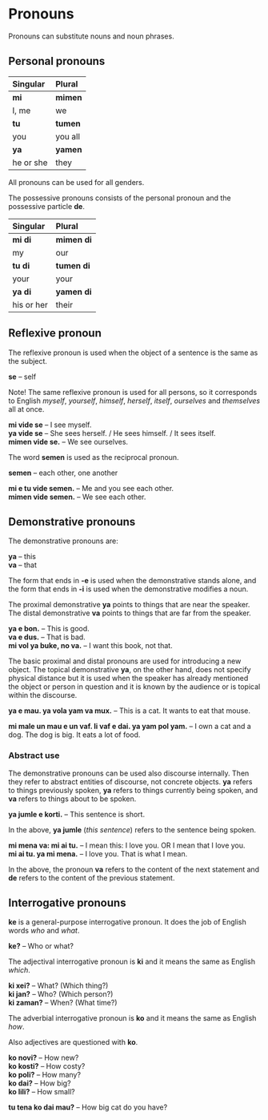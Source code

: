 # Pronouns

Pronouns can substitute nouns and noun phrases.

## Personal pronouns

| Singular    | Plural       |
|:------------|:-------------|
| **mi**      | **mimen**    |
| I, me       | we           |
| **tu**      | **tumen**    |
| you         | you all      |
| **ya**      | **yamen**    |
| he or she   | they         |

All pronouns can be used for all genders.

The possessive pronouns consists of the personal pronoun and the possessive particle **de**.

| Singular    | Plural       |
|:------------|:-------------|
| **mi di**   | **mimen di** |
| my          | our          |
| **tu di**   | **tumen di** |
| your        | your         |
| **ya di**   | **yamen di** |
| his or her  | their        |


## Reflexive pronoun

The reflexive pronoun is used when the object of a sentence is the same as the subject.

**se**
– self

Note! The same reflexive pronoun is used for all persons,
so it corresponds to English _myself_, _yourself_, _himself_, _herself_, _itself_, _ourselves_ and _themselves_ all at once.

**mi vide se**
– I see myself.  
**ya vide se**
– She sees herself. / He sees himself. / It sees itself.  
**mimen vide se.**
– We see ourselves.

The word **semen** is used as the reciprocal pronoun.

**semen**
– each other, one another

**mi e tu vide semen.**
– Me and you see each other.  
**mimen vide semen.**
– We see each other.


## Demonstrative pronouns

The demonstrative pronouns are:

**ya**
– this  
**va**
– that  

The form that ends in **-e** is used when the demonstrative stands alone,
and the form that ends in **-i** is used when the demonstrative modifies a noun.

The proximal demonstrative **ya** points to things that are near the speaker.
The distal demonstrative **va** points to things that are far from the speaker.

**ya e bon.**
– This is good.  
**va e dus.**
– That is bad.  
**mi vol ya buke, no va.**
– I want this book, not that.

The basic proximal and distal pronouns are used for introducing a new object.
The topical demonstrative **ya**, on the other hand,
does not specify physical distance
but it is used when the speaker has already mentioned the object or person in question
and it is known by the audience or is topical within the discourse.

**ya e mau. ya vola yam va mux.**
– This is a cat. It wants to eat that mouse.

**mi male un mau e un vaf. li vaf e dai. ya yam pol yam.**
– I own a cat and a dog. The dog is big. It eats a lot of food.


### Abstract use

The demonstrative pronouns can be used also discourse internally.
Then they refer to abstract entities of discourse, not concrete objects.
**ya** refers to things previously spoken,
**ya** refers to things currently being spoken,
and **va** refers to things about to be spoken.

**ya jumle e korti.**
– This sentence is short.

In the above, **ya jumle** (_this sentence_) refers to the sentence being spoken.

**mi mena va: mi ai tu.**
– I mean this: I love you. OR I mean that I love you.  
**mi ai tu. ya mi mena.**
– I love you. That is what I mean.

In the above, the pronoun **va** refers to the content of the next statement
and **de** refers to the content of the previous statement.


## Interrogative pronouns

**ke** is a general-purpose interrogative pronoun.
It does the job of English words _who_ and _what_.

**ke?**
– Who or what?  

The adjectival interrogative pronoun is **ki**
and it means the same as English _which_.

**ki xei?**
– What? (Which thing?)  
**ki jan?**
– Who? (Which person?)  
**ki zaman?**
– When? (What time?)  

The adverbial interrogative pronoun is **ko**
and it means the same as English _how_.

Also adjectives are questioned with **ko**.

**ko novi?**
– How new?  
**ko kosti?**
– How costy?  
**ko poli?**
– How many?  
**ko dai?**
– How big?  
**ko lili?**
– How small?

**tu tena ko dai mau?**
– How big cat do you have?


